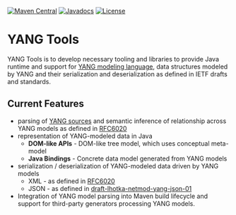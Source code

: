 [![Maven Central](https://maven-badges.herokuapp.com/maven-central/org.opendaylight.yangtools/yangtools-artifacts/badge.svg)](https://maven-badges.herokuapp.com/maven-central/org.opendaylight.yangtools/yangtools-artifacts)
[![Javadocs](https://www.javadoc.io/badge/org.opendaylight.yangtools/yangtools-aggregator.svg)](https://www.javadoc.io/doc/org.opendaylight.yangtools/yangtools-aggregator)
[![License](https://img.shields.io/badge/License-EPL%201.0-blue.svg)](https://opensource.org/licenses/EPL-1.0)

# YANG Tools

YANG Tools is to develop necessary tooling and libraries to provide Java runtime
and support for [YANG modeling language][RFC6020], data structures modeled by YANG and their
serialization and deserialization as defined in IETF drafts and standards.

## Current Features

* parsing of [YANG sources][RFC6020] and semantic inference of relationship across YANG models as defined in [RFC6020]
* representation of YANG-modeled data in Java
  * **DOM-like APIs** - DOM-like tree model, which uses conceptual meta-model
  * **Java Bindings** - Concrete data model generated from YANG models
* serialization / deserialization of YANG-modeled data driven by YANG models
  * XML - as defined in [RFC6020]
  * JSON - as defined in [draft-lhotka-netmod-yang-json-01]
* Integration of YANG model parsing into Maven build lifecycle and
  support for third-party generators processing  YANG models.


[RFC6020]:https://tools.ietf.org/html/rfc6020
[draft-lhotka-netmod-yang-json-01]:https://tools.ietf.org/html/draft-lhotka-netmod-yang-json-01
